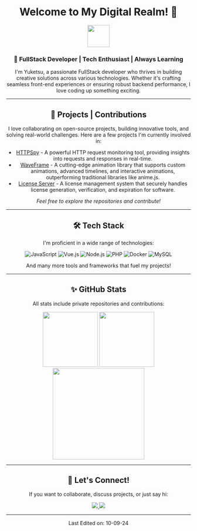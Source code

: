 <h1 align="center">Welcome to My Digital Realm! 🌌</h1>

<p align="center">
  <img src="https://media.giphy.com/media/xT9IgzoKnwFNmISR8I/giphy.gif" width="60">
</p>

<div align="center">

### 👾 FullStack Developer | Tech Enthusiast | Always Learning

I'm Yuketsu, a passionate FullStack developer who thrives in building creative solutions across various technologies. Whether it's crafting seamless front-end experiences or ensuring robust backend performance, I love coding up something exciting.

</div>

---

<div align="center">
  <h2>🚀 Projects | Contributions</h2>
  <p>I love collaborating on open-source projects, building innovative tools, and solving real-world challenges. Here are a few projects I'm currently involved in:</p>

  - [HTTPSpy](https://github.com/YuketsuSh/HttpSpy) - A powerful HTTP request monitoring tool, providing insights into requests and responses in real-time.
  - [WaveFrame](https://github.com/YuketsuSh/WaveFrame) - A cutting-edge animation library that supports custom animations, advanced timelines, and interactive animations, outperforming traditional libraries like anime.js.
  - [License Server](https://github.com/YuketsuSh/license-server) - A license management system that securely handles license generation, verification, and expiration for software.

  *Feel free to explore the repositories and contribute!*
</div>

---

<div align="center">
  <h2>🛠️ Tech Stack</h2>
  <p>I'm proficient in a wide range of technologies:</p>

  ![JavaScript](https://img.shields.io/badge/JavaScript-ES6%2B-yellow?style=for-the-badge&logo=javascript&logoColor=white)
  ![Vue.js](https://img.shields.io/badge/Vue.js-3.0-green?style=for-the-badge&logo=vue.js&logoColor=white)
  ![Node.js](https://img.shields.io/badge/Node.js-v16.0-green?style=for-the-badge&logo=node.js&logoColor=white)
  ![PHP](https://img.shields.io/badge/PHP-v8.0-blue?style=for-the-badge&logo=php&logoColor=white)
  ![Docker](https://img.shields.io/badge/Docker-Compose-blue?style=for-the-badge&logo=docker&logoColor=white)
  ![MySQL](https://img.shields.io/badge/MySQL-v8.0-orange?style=for-the-badge&logo=mysql&logoColor=white)

  <p>And many more tools and frameworks that fuel my projects!</p>
</div>

---

<div align="center">
  <h2>✨ GitHub Stats</h2>
  <p>All stats include private repositories and contributions:</p>
  <img height="150" src="https://gitstats.velyorix.com/?username=YuketsuSh&theme=tokyonight&show_icons=true&include_all_commits=true&count_private=true" />
  <img height="150" src="https://gitstats.velyorix.com/top-langs/?username=YuketsuSh&theme=tokyonight&size_weight=0.5&count_weight=0.5" />
  <br />
  <img height="250" src="https://github-profile-trophy.vercel.app/?username=YuketsuSh&theme=onedark" />
</div>

---

<div align="center">
  <h2>💬 Let's Connect!</h2>
  <p>If you want to collaborate, discuss projects, or just say hi:</p>
  <a href="https://discordapp.com/users/968431686348054588" target="_blank">
    <img src="https://img.shields.io/badge/Discord-Yuketsu-blue?style=for-the-badge&logo=discord&logoColor=white">
  </a>
  <a href="mailto:contact@velyorix.com" target="_blank">
    <img src="https://img.shields.io/badge/Email-contact%40velyorix.com-red?style=for-the-badge&logo=gmail&logoColor=white">
  </a>
</div>

---

<p align="center">Last Edited on: 10-09-24</p>
